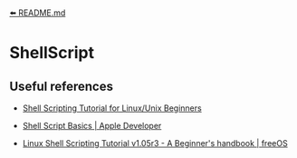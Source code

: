 [⬅️ README.md](../README.md)

# ShellScript

## Useful references

- [Shell Scripting Tutorial for Linux/Unix Beginners](https://www.guru99.com/introduction-to-shell-scripting.html)

- [Shell Script Basics | Apple Developer](https://developer.apple.com/library/archive/documentation/OpenSource/Conceptual/ShellScripting/shell_scripts/shell_scripts.html)

- [Linux Shell Scripting Tutorial v1.05r3 - A Beginner's handbook | freeOS](http://www.freeos.com/guides/lsst/)
